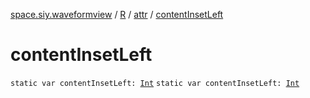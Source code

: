 [space.siy.waveformview](../../index.md) / [R](../index.md) / [attr](index.md) / [contentInsetLeft](./content-inset-left.md)

# contentInsetLeft

`static var contentInsetLeft: `[`Int`](https://kotlinlang.org/api/latest/jvm/stdlib/kotlin/-int/index.html)
`static var contentInsetLeft: `[`Int`](https://kotlinlang.org/api/latest/jvm/stdlib/kotlin/-int/index.html)